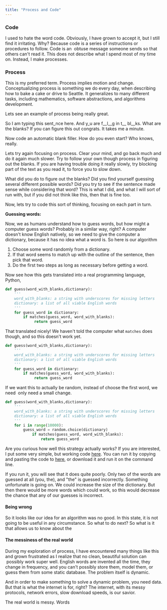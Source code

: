 ```yaml
---
title: "Process and Code"
---
```


### Code

I used to hate the word code. Obviously, I have grown to accept it, but I still find it irritating. Why? Because code is a series of instructions or procedures to follow. Code is an  obtuse message someone sends so that others can't read it. This does not describe what I spend most of my time on. Instead, I make processes.

### Process

This is my preferred term. Process implies motion and change. Conceptualizing process is something we do every day, when describing how to bake a cake or drive to Seattle. It generalizes to many different tasks, including mathematics, software abstractions, and algorithms development.

Lets see an example of process being really great.

So I am typing this sent_nce here. And y_u are f__l__g in t__ bl__ks. What are the blanks? If you can figure this out congrats. It takes me a minute.

Now code an automatic blank filler. How do you even start? Who knows, really.

Lets try again focusing on process. Clear your mind, and go back much and do it again much slower. Try to follow your own though process in figuring out the blanks. If you are having trouble doing it really slowly, try blocking part of the text as you read it, to force you to slow down.

What did you do to figure out the blanks? Did you find yourself guessing several different possible words? Did you try to see if the sentence made sense while considering that word? This is what I did, and what I will sort of run with, but if you did not think like this, then that is fine too.

Now, lets try to code this sort of thinking, focusing on each part in turn.

__Guessing words:__

Now, we as humans understand how to guess words, but how might a computer guess words? Probably in a similar way, right? A computer doesn't know English natively, so we need to give the computer a dictionary, because it has no idea what a word is. So here is our algorithm


1. Choose some word randomly from a dictionary.
2. If that word seems to match up with the outline of the sentence, then pick that word.
3. Do the first two steps as long as necessary before getting a word.

Now see how this gets translated into a real programming language, Python,

```python
def guess(word_with_blanks,dictionary):
    '''
    word_with_blanks: a string with underscores for missing letters
    dictionary: a list of all viable English words
    '''
    for guess_word in dictionary:
        if matches(guess_word, word_with_blanks):
             return guess_word
```

That translated nicely! We haven't told the computer what <code>matches</code> does though, and so this doesn't work yet.

```python
def guess(word_with_blanks,dictionary):
    '''
    word_with_blanks: a string with underscores for missing letters
    dictionary: a list of all viable English words
    '''
    for guess_word in dictionary:
        if matches(guess_word, word_with_blanks):
             return guess_word
```

If we want this to actually be random, instead of choose the first word, we need  only need a small change.


```python
def guess(word_with_blanks,dictionary):
    '''
    word_with_blanks: a string with underscores for missing letters
    dictionary: a list of all viable English words
    '''
    for i in range(10000):
        guess_word = random.choice(dictionary)
            if matches(guess_word, word_with_blanks):
                return guess_word
```

Are you curious how well this strategy actually works? If you are interested, I put some very simple, but working code [here](https://gist.github.com/weepingwillowben/6dd77d47c151dddda568cb132422ca95). You can run it by copying and pasting the code to [here](https://repl.it/languages/python3), or download it and run it on the command line.

If you run it, you will see that it does quite poorly. Only two of the words are guessed at all (you, the), and "the" is guessed incorrectly. Something unfortunate is going on. We could increase the size of the dictionary. But then there would be more words which could work, so this would decrease the chance that any of our guesses is incorrect.

#### Being wrong

So it looks like our idea for an algorithm was no good. In this state, it is not going to be useful in any circumstance. So what to do next? So what is it that allows us to know about the


#### The messiness of the real world


During my exploration of process, I have encountered many things like this and grown frustrated as I realize that no clean, beautiful solution can  possibly work super well. English words are invented all the time, they change in frequency, and you can't possibly store them, model them, or guess them from some static database. The problem itself is dynamic.

And in order to make something to solve a dynamic problem, you need data. But that is what the internet is for, right? The internet, with its messy protocols, network errors, slow download speeds, is our savior.

The real world is messy. Words
